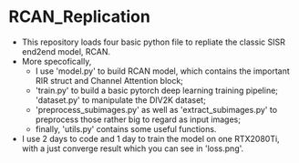 # RCAN_Replication
- This repository loads four basic python file to repliate the classic SISR end2end model, RCAN.
- More specofically,
  - I use 'model.py' to build RCAN model, which contains the important RIR struct and Channel Attention block;
  - 'train.py' to build a basic pytorch deep learning training pipeline; 'dataset.py' to manipulate the DIV2K dataset;
  - 'preprocess_subimages.py' as well as 'extract_subimages.py' to preprocess those rather big to regard as input images;
  - finally, 'utils.py' contains some useful functions.
- I use 2 days to code and 1 day to train the model on one RTX2080Ti, with a just converge result which you can see in 'loss.png'.
